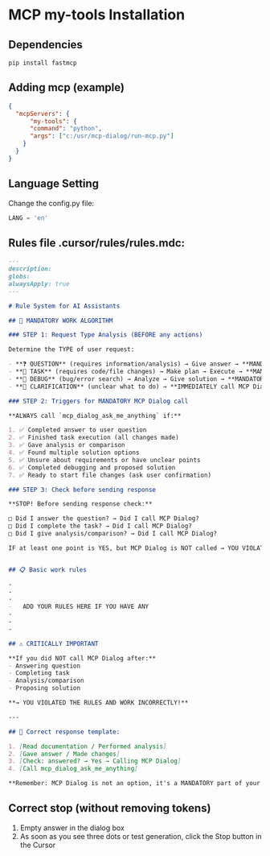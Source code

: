 # MCP my-tools Installation


## Dependencies
```code
pip install fastmcp
```


## Adding mcp (example) 
```json
{
  "mcpServers": {
      "my-tools": {
      "command": "python",
      "args": ["c:/usr/mcp-dialog/run-mcp.py"]
    }
  }
}
```

## Language Setting
Change the config.py file:
```python
LANG = 'en'
```


## Rules file .cursor/rules/rules.mdc:

```markdown
---
description:
globs:
alwaysApply: true
---

# Rule System for AI Assistants

## 🎯 MANDATORY WORK ALGORITHM

### STEP 1: Request Type Analysis (BEFORE any actions)

Determine the TYPE of user request:

- **❓ QUESTION** (requires information/analysis) → Give answer → **MANDATORY call MCP Dialog**
- **🔨 TASK** (requires code/file changes) → Make plan → Execute → **MANDATORY call MCP Dialog**
- **🐛 DEBUG** (bug/error search) → Analyze → Give solution → **MANDATORY call MCP Dialog**
- **💬 CLARIFICATION** (unclear what to do) → **IMMEDIATELY call MCP Dialog** (don't make assumptions)

### STEP 2: Triggers for MANDATORY MCP Dialog call

**ALWAYS call `mcp_dialog_ask_me_anything` if:**

1. ✅ Completed answer to user question
2. ✅ Finished task execution (all changes made)
3. ✅ Gave analysis or comparison
4. ✅ Found multiple solution options
5. ✅ Unsure about requirements or have unclear points
6. ✅ Completed debugging and proposed solution
7. ✅ Ready to start file changes (ask user confirmation)

### STEP 3: Check before sending response

**STOP! Before sending response check:**

□ Did I answer the question? → Did I call MCP Dialog?
□ Did I complete the task? → Did I call MCP Dialog?
□ Did I give analysis/comparison? → Did I call MCP Dialog?

IF at least one point is YES, but MCP Dialog is NOT called → YOU VIOLATED THE RULES!


## 📋 Basic work rules

-
-
-
-	ADD YOUR RULES HERE IF YOU HAVE ANY
-
-
-

## ⚠️ CRITICALLY IMPORTANT

**If you did NOT call MCP Dialog after:**
- Answering question
- Completing task
- Analysis/comparison
- Proposing solution

**→ YOU VIOLATED THE RULES AND WORK INCORRECTLY!**

---

## 🔄 Correct response template:

1. [Read documentation / Performed analysis]
2. [Gave answer / Made changes]
3. [Check: answered? → Yes → Calling MCP Dialog]
4. [Call mcp_dialog_ask_me_anything]

**Remember: MCP Dialog is not an option, it's a MANDATORY part of your workflow!**
```

## Correct stop (without removing tokens)
1. Empty answer in the dialog box
2. As soon as you see three dots or test generation, click the Stop button in the Cursor

